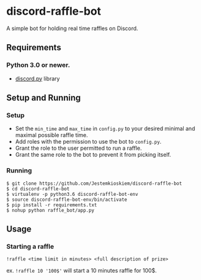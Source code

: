 # discord-raffle-bot
A simple bot for holding real time raffles on Discord.

## Requirements
### Python 3.0 or newer.
* [discord.py](https://github.com/Rapptz/discord.py) library

## Setup and Running
### Setup
* Set the `min_time` and `max_time` in `config.py` to your desired minimal and maximal possible raffle time.
* Add roles with the permission to use the bot to `config.py`.
* Grant the role to the user permitted to run a raffle.
* Grant the same role to the bot to prevent it from picking itself.

### Running
```
$ git clone https://github.com/Jestemkioskiem/discord-raffle-bot
$ cd discord-raffle-bot
$ virtualenv -p python3.6 discord-raffle-bot-env
$ source discord-raffle-bot-env/bin/activate
$ pip install -r requirements.txt
$ nohup python raffle_bot/app.py
```

## Usage

### Starting a raffle
```!raffle <time limit in minutes> <full description of prize>```

ex.
```!raffle 10 '100$'``` will start a 10 minutes raffle for 100$.
